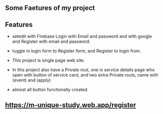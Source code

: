 ## Some Faetures of my project

## Features

- setedit with Firebase Login with Email and password and with google and Register with email and password.

- tuggle in login form to Register form, and Register to login from.

- This project is single page web site.

- In this project also have a Private rout,
  one is service details page who open with button of service card, and two extra Private routs, name with (event) and (apply)
- almost all button functionally created.

## https://m-unique-study.web.app/register
